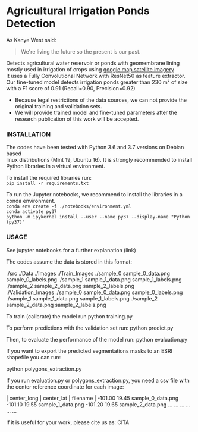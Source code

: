 # Agricultural Irrigation Ponds Detection

As Kanye West said:

> We're living the future so
> the present is our past.

Detects agricultural water reservoir or ponds with geomembrane lining <br>
mostly used in irrigation of crops using [google map satellite imagery](https://developers.google.com/maps/documentation/maps-static/intro) <br>
It uses a Fully Convolutional Network with ResNet50 as feature extractor. <br>
Our fine-tuned model detects irrigation ponds greater than 230 m² of size <br>
with a F1 score of 0.91 (Recall=0.90, Precision=0.92)


* Because legal restrictions of the data sources, we can not provide the original training and validation sets.
* We will provide trained model and fine-tuned parameters after the research publication of this work will be accepted.


### INSTALLATION

The codes have been tested with Python 3.6 and 3.7 versions on Debian based <br>
linux distributions (Mint 19, Ubuntu 16). It is strongly recommended to install <br>
Python libraries in a virtual environment.

To install the required libraries run:<br>
`pip install -r requirements.txt`<br>

To run the Jupyter notebooks, we recommend to install the libraries in a conda environment.<br>
`conda env create -f ./notebooks/environment.yml`<br>
`conda activate py37`<br>
`python -m ipykernel install --user --name py37 --display-name "Python (py37)"`<br>


### USAGE

See jupyter notebooks for a further explanation (link)<br>

The codes assume the data is stored in this format:<br>

./src
    ./Data
        ./Images
            ./Train_Images
                ./sample_0
                    sample_0_data.png
                    sample_0_labels.png
                ./sample_1
                    sample_1_data.png
                    sample_1_labels.png
                ./sample_2
                    sample_2_data.png
                    sample_2_labels.png                                
            ./Validation_Images
                ./sample_0
                    sample_0_data.png
                    sample_0_labels.png
                ./sample_1
                    sample_1_data.png
                    sample_1_labels.png
                ./sample_2
                    sample_2_data.png
                    sample_2_labels.png
                    
To train (calibrate) the model run
python training.py

To perform predictions with the validation set run:
python predict.py

Then, to evaluate the performance of the model run:
python evaluation.py

If you want to export the predicted segmentations masks to 
an ESRI shapefile you can run:

python polygons_extraction.py

If you run evaluation.py or polygons_extraction.py, 
you need a csv file with the center reference coordinate for each image:


| center_long |  center_lat |    filename |
  -101.00          19.45       sample_0_data.png
  -101.10           19.55       sample_1_data.png
  -101.20           19.65       sample_2_data.png
  ...              ...         ...
  ...              ...         ...


If it is useful for your work, please cite us as:
    CITA

